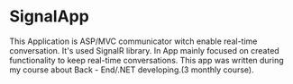 # SignalApp

This Application is ASP/MVC communicator witch enable real-time conversation. It's used SignalR library. 
In App mainly focused on created functionality to keep real-time conversations.
This app was written during my course about Back - End/.NET developing.(3 monthly course).
